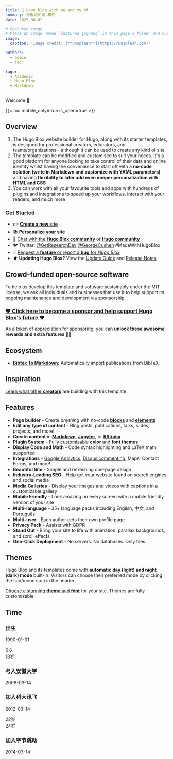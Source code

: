 ```yaml
---
title: 💟 Love blog with me and my bf
summary: 走很远的路 和你
date: 2025-08-02

# Featured image
# Place an image named `featured.jpg/png` in this page's folder and customize its options here.
image:
  caption: 'Image credit: [**Unsplash**](https://unsplash.com)'

authors:
  - admin
  - Ted

tags:
  - Academic
  - Hugo Blox
  - Markdown
---
```


Welcome 👋

{{< toc mobile_only=true is_open=true >}}

## Overview

1. The Hugo Blox website builder for Hugo, along with its starter templates, is designed for professional creators, educators, and teams/organizations - although it can be used to create any kind of site
2. The template can be modified and customised to suit your needs. It's a good platform for anyone looking to take control of their data and online identity whilst having the convenience to start off with a **no-code solution (write in Markdown and customize with YAML parameters)** and having **flexibility to later add even deeper personalization with HTML and CSS**
3. You can work with all your favourite tools and apps with hundreds of plugins and integrations to speed up your workflows, interact with your readers, and much more

[//]: # ([![The template is mobile first with a responsive design to ensure that your site looks stunning on every device.]&#40;https://raw.githubusercontent.com/wowchemy/wowchemy-hugo-modules/main/starters/academic/preview.png&#41;]&#40;https://hugoblox.com&#41;)

### Get Started

- 👉 [**Create a new site**](https://hugoblox.com/templates/)
- 📚 [**Personalize your site**](https://docs.hugoblox.com/)
- 💬 [Chat with the **Hugo Blox community**](https://discord.gg/z8wNYzb) or [**Hugo community**](https://discourse.gohugo.io)
- 🐦 Twitter: [@GetResearchDev](https://twitter.com/GetResearchDev) [@GeorgeCushen](https://twitter.com/GeorgeCushen) #MadeWithHugoBlox
- 💡 [Request a **feature** or report a **bug** for _Hugo Blox_](https://github.com/HugoBlox/hugo-blox-builder/issues)
- ⬆️ **Updating Hugo Blox?** View the [Update Guide](https://docs.hugoblox.com/reference/update/) and [Release Notes](https://github.com/HugoBlox/hugo-blox-builder/releases)

## Crowd-funded open-source software

To help us develop this template and software sustainably under the MIT license, we ask all individuals and businesses that use it to help support its ongoing maintenance and development via sponsorship.

### [❤️ Click here to become a sponsor and help support Hugo Blox's future ❤️](https://hugoblox.com/sponsor/)

As a token of appreciation for sponsoring, you can **unlock [these](https://hugoblox.com/sponsor/) awesome rewards and extra features 🦄✨**

## Ecosystem

- **[Bibtex To Markdown](https://github.com/GetRD/academic-file-converter):** Automatically import publications from BibTeX

## Inspiration

[Learn what other **creators**](https://hugoblox.com/creators/) are building with this template.

## Features

- **Page builder** - Create _anything_ with no-code [**blocks**](https://hugoblox.com/blocks/) and [**elements**](https://docs.hugoblox.com/reference/markdown/)
- **Edit any type of content** - Blog posts, publications, talks, slides, projects, and more!
- **Create content** in [**Markdown**](https://docs.hugoblox.com/reference/markdown/), [**Jupyter**](https://docs.hugoblox.com/getting-started/cms/), or [**RStudio**](https://docs.hugoblox.com/getting-started/cms/)
- **Plugin System** - Fully customizable [**color** and **font themes**](https://docs.hugoblox.com/getting-started/customize/)
- **Display Code and Math** - Code syntax highlighting and LaTeX math supported
- **Integrations** - [Google Analytics](https://analytics.google.com), [Disqus commenting](https://disqus.com), Maps, Contact Forms, and more!
- **Beautiful Site** - Simple and refreshing one-page design
- **Industry-Leading SEO** - Help get your website found on search engines and social media
- **Media Galleries** - Display your images and videos with captions in a customizable gallery
- **Mobile Friendly** - Look amazing on every screen with a mobile friendly version of your site
- **Multi-language** - 35+ language packs including English, 中文, and Português
- **Multi-user** - Each author gets their own profile page
- **Privacy Pack** - Assists with GDPR
- **Stand Out** - Bring your site to life with animation, parallax backgrounds, and scroll effects
- **One-Click Deployment** - No servers. No databases. Only files.

## Themes

Hugo Blox and its templates come with **automatic day (light) and night (dark) mode** built-in. Visitors can choose their preferred mode by clicking the sun/moon icon in the header.

[Choose a stunning **theme** and **font**](https://docs.hugoblox.com/getting-started/customize/) for your site. Themes are fully customizable.

## Time
<section class="relative my-20 py-20 min-h-[800px]">
  <!-- ✅ 中轴线 -->
  <div class="absolute left-1/2 top-0 transform -translate-x-1/2 w-1 h-full bg-gray-300"></div>

  <!-- 时间点：出生 -->
  <div class="mb-12 flex justify-between items-center w-full">
    <div class="w-5/12 text-right pr-6">
      <h3 class="text-xl font-bold">出生</h3>
      <p class="text-sm text-gray-500">1990-01-01</p>
    </div>
    <div class="bg-black text-white text-sm rounded-full px-3 py-1 z-10">0岁</div>
    <div class="w-5/12"></div>
  </div>

  <!-- 时间点：考入安徽大学 -->
  <div class="mb-12 flex justify-between items-center w-full">
    <div class="w-5/12"></div>
    <div class="bg-black text-white text-sm rounded-full px-3 py-1 z-10">18岁</div>
    <div class="w-5/12 pl-6">
      <h3 class="text-xl font-bold">考入安徽大学</h3>
      <p class="text-sm text-gray-500">2008-03-14</p>
    </div>
  </div>

  <!-- 时间点：加入科大讯飞 -->
  <div class="mb-12 flex justify-between items-center w-full">
    <div class="w-5/12 text-right pr-6">
      <h3 class="text-xl font-bold">加入科大讯飞</h3>
      <p class="text-sm text-gray-500">2012-03-14</p>
    </div>
    <div class="bg-black text-white text-sm rounded-full px-3 py-1 z-10">22岁</div>
    <div class="w-5/12"></div>
  </div>

  <!-- 时间点：加入字节跳动 -->
  <div class="mb-12 flex justify-between items-center w-full">
    <div class="w-5/12"></div>
    <div class="bg-black text-white text-sm rounded-full px-3 py-1 z-10">24岁</div>
    <div class="w-5/12 pl-6">
      <h3 class="text-xl font-bold">加入字节跳动</h3>
      <p class="text-sm text-gray-500">2014-03-14</p>
    </div>
  </div>
</section>

